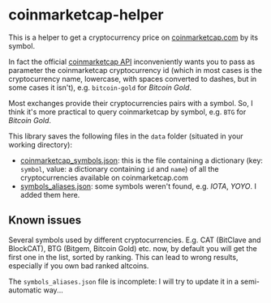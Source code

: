 # coinmarketcap-helper

This is a helper to get a cryptocurrency price on [coinmarketcap.com](https://coinmarketcap.com) by its symbol.

In fact the official [coinmarketcap API](https://github.com/barnumbirr/coinmarketcap) inconveniently wants you to pass as parameter the coinmarketcap cryptocurrency id (which in most cases is the cryptocurrency name, lowercase, with spaces converted to dashes, but in some cases it isn't), e.g. `bitcoin-gold` for _Bitcoin Gold_.
 
Most exchanges provide their cryptocurrencies pairs with a symbol. So, I think it's more practical to query coinmarketcap by symbol, e.g. `BTG` for _Bitcoin Gold_.

This library saves the following files in the `data` folder (situated in your working directory):

- [coinmarketcap_symbols.json](https://raw.githubusercontent.com/firepol/coinmarketcap-helper/master/data/coinmarketcap_symbols.json): this is the file containing a dictionary (key: `symbol`, value: a dictionary containing `id` and `name`) of all the cryptocurrencies available on coinmarketcap.com
- [symbols_aliases.json](https://raw.githubusercontent.com/firepol/coinmarketcap-helper/master/data/symbols_aliases.json):  some symbols weren't found, e.g. _IOTA_, _YOYO_. I added them here.

## Known issues

Several symbols used by different cryptocurrencies. E.g. CAT (BitClave and BlockCAT), BTG (Bitgem, Bitcoin Gold) etc. now, by default you will get the first one in the list, sorted by ranking. This can lead to wrong results, especially if you own bad ranked altcoins.


The `symbols_aliases.json` file is incomplete: I will try to update it in a semi-automatic way...